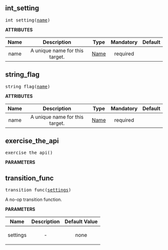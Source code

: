 <!-- Generated with Stardoc: http://skydoc.bazel.build -->

<a name="#int_setting"></a>

## int_setting

<pre>
int_setting(<a href="#int_setting-name">name</a>)
</pre>



**ATTRIBUTES**


| Name  | Description | Type | Mandatory | Default |
| :-------------: | :-------------: | :-------------: | :-------------: | :-------------: |
| <a name="int_setting-name"></a>name |  A unique name for this target.   | <a href="https://bazel.build/docs/build-ref.html#name">Name</a> | required |  |


<a name="#string_flag"></a>

## string_flag

<pre>
string_flag(<a href="#string_flag-name">name</a>)
</pre>



**ATTRIBUTES**


| Name  | Description | Type | Mandatory | Default |
| :-------------: | :-------------: | :-------------: | :-------------: | :-------------: |
| <a name="string_flag-name"></a>name |  A unique name for this target.   | <a href="https://bazel.build/docs/build-ref.html#name">Name</a> | required |  |


<a name="#exercise_the_api"></a>

## exercise_the_api

<pre>
exercise_the_api()
</pre>



**PARAMETERS**



<a name="#transition_func"></a>

## transition_func

<pre>
transition_func(<a href="#transition_func-settings">settings</a>)
</pre>

A no-op transition function.

**PARAMETERS**


| Name  | Description | Default Value |
| :-------------: | :-------------: | :-------------: |
| <a name="transition_func-settings"></a>settings |  <p align="center"> - </p>   |  none |


